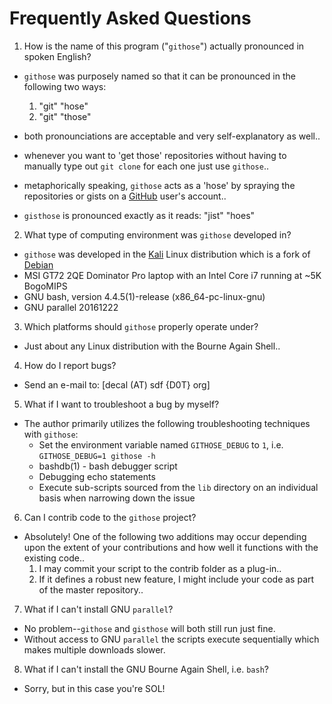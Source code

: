 Frequently Asked Questions
==========================

1. How is the name of this program ("`githose`") actually pronounced in spoken English?

  * `githose` was purposely named so that it can be pronounced in the following two ways:
    1. "git" "hose" 
    2. "git" "those"

  * both pronounciations are acceptable and very self-explanatory as well..
  * whenever you want to 'get those' repositories without having to manually type out `git clone` for each one just use `githose`..
  * metaphorically speaking, `githose` acts as a 'hose' by spraying the repositories or gists on a [GitHub](https://github.com/) user's account..
  * `gisthose` is pronounced exactly as it reads: "jist" "hoes"

2. What type of computing environment was `githose` developed in?

  * `githose` was developed in the [Kali](https://kali.org/) Linux distribution which is a fork of [Debian](https://debian.org/)
  * MSI GT72 2QE Dominator Pro laptop with an Intel Core i7 running at ~5K BogoMIPS
  * GNU bash, version 4.4.5(1)-release (x86_64-pc-linux-gnu)
  * GNU parallel 20161222

3. Which platforms should `githose` properly operate under?

  * Just about any Linux distribution with the Bourne Again Shell..

4. How do I report bugs?
  * Send an e-mail to: [decal (AT) sdf {D0T} org]

5. What if I want to troubleshoot a bug by myself?

  * The author primarily utilizes the following troubleshooting techniques with `githose`: 
    - Set the environment variable named `GITHOSE_DEBUG` to `1`, i.e. `GITHOSE_DEBUG=1 githose -h`
    - bashdb(1) - bash debugger script
    - Debugging echo statements
    - Execute sub-scripts sourced from the `lib` directory on an individual basis when narrowing down the issue

6. Can I contrib code to the `githose` project?

  * Absolutely! One of the following two additions may occur depending upon the extent of your contributions and 
    how well it functions with the existing code..
    1. I may commit your script to the contrib folder as a plug-in..
    2. If it defines a robust new feature, I might include your code as part of the master repository..

7. What if I can't install GNU `parallel`?

  * No problem--`githose` and `gisthose` will both still run just fine.
  * Without access to GNU `parallel` the scripts execute sequentially which makes multiple downloads slower.

8. What if I can't install the GNU Bourne Again Shell, i.e. `bash`?

  * Sorry, but in this case you're SOL!
